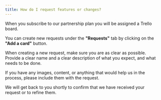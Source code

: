 ```yaml
---
title: How do I request features or changes?
---
```


When you subscribe to our partnership plan you will be assigned a Trello board.

You can create new requests under the **"Requests"** tab by clicking on the **"Add a card"** button.

When creating a new request, make sure you are as clear as possible. Provide a clear name and a clear description of what you expect, and what needs to be done.

If you have any images, content, or anything that would help us in the process, please include them with the request.

We will get back to you shortly to confirm that we have received your request or to refine them.
